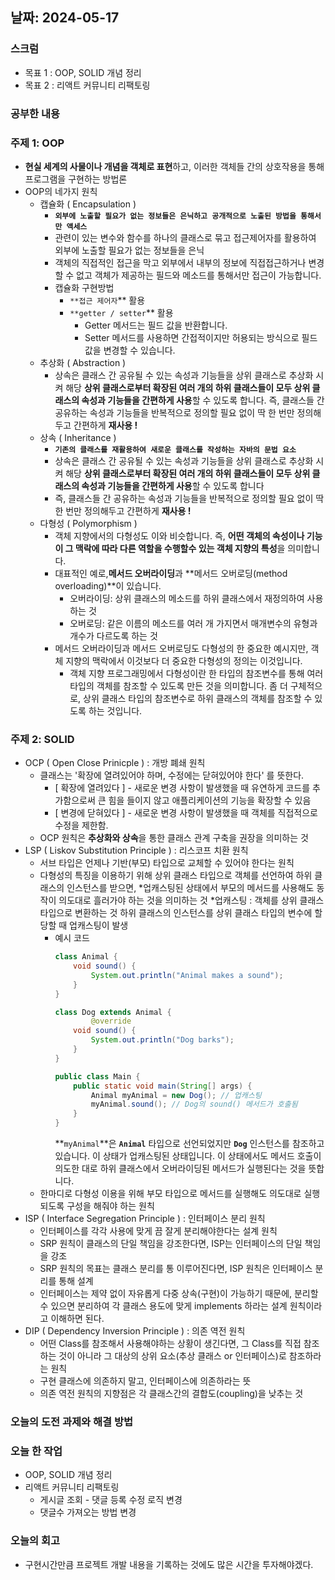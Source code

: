 ## 날짜: 2024-05-17

### 스크럼

-   목표 1 : OOP, SOLID 개념 정리
-   목표 2 : 리액트 커뮤니티 리팩토링

### 공부한 내용

### 주제 1: OOP

-   **현실 세계의 사물이나 개념을 객체로 표현**하고, 이러한 객체들 간의 상호작용을 통해 프로그램을 구현하는 방법론
-   OOP의 네가지 원칙
    -   캡슐화 ( Encapsulation )
        -   **`외부에 노출할 필요가 없는 정보들은 은닉하고 공개적으로 노출된 방법을 통해서만 액세스`**
        -   관련이 있는 변수와 함수를 하나의 클래스로 묶고 접근제어자를 활용하여 외부에 노출할 필요가 없는 정보들을 은닉
        -   객체의 직접적인 접근을 막고 외부에서 내부의 정보에 직접접근하거나 변경할 수 없고 객체가 제공하는 필드와 메소드를 통해서만 접근이 가능합니다.
        -   캡슐화 구현방법
            -   `**접근 제어자`\*\* 활용
            -   `**getter / setter`\*\* 활용
                -   Getter 메서드는 필드 값을 반환합니다.
                -   Setter 메서드를 사용하면 간접적이지만 허용되는 방식으로 필드 값을 변경할 수 있습니다.
    -   추상화 ( Abstraction )
        -   상속은 클래스 간 공유될 수 있는 속성과 기능들을 상위 클래스로 추상화 시켜 해당 **상위 클래스로부터 확장된 여러 개의 하위 클래스들이 모두 상위 클래스의 속성과 기능들을 간편하게 사용**할 수 있도록 합니다.
        즉, 클래스들 간 공유하는 속성과 기능들을 반복적으로 정의할 필요 없이 딱 한 번만 정의해두고 간편하게 **재사용 !**
    -   상속 ( Inheritance )
        -   **`기존의 클래스를 재활용하여 새로운 클래스를 작성하는 자바의 문법 요소`**
        -   상속은 클래스 간 공유될 수 있는 속성과 기능들을 상위 클래스로 추상화 시켜 해당 **상위 클래스로부터 확장된 여러 개의 하위 클래스들이 모두 상위 클래스의 속성과 기능들을 간편하게 사용**할 수 있도록 합니다
        -   즉, 클래스들 간 공유하는 속성과 기능들을 반복적으로 정의할 필요 없이 딱 한 번만 정의해두고 간편하게 **재사용 !**
    -   다형성 ( Polymorphism )
        -   객체 지향에서의 다형성도 이와 비슷합니다. 즉, **어떤 객체의 속성이나 기능이 그 맥락에 따라 다른 역할을 수행할수 있는 객체 지향의 특성**을 의미합니다.
        -   대표적인 예로,**메서드 오버라이딩**과 **메서드 오버로딩(method overloading)**이 있습니다.
            -   오버라이딩: 상위 클래스의 메소드를 하위 클래스에서 재정의하여 사용하는 것
            -   오버로딩: 같은 이름의 메소드를 여러 개 가지면서 매개변수의 유형과 개수가 다르도록 하는 것
        -   메서드 오버라이딩과 메서드 오버로딩도 다형성의 한 중요한 예시지만, 객체 지향의 맥락에서 이것보다 더 중요한 다형성의 정의는 이것입니다.
            -   객체 지향 프로그래밍에서 다형성이란 한 타입의 참조변수를 통해 여러 타입의 객체를 참조할 수 있도록 만든 것을 의미합니다. 좀 더 구체적으로, 상위 클래스 타입의 참조변수로 하위 클래스의 객체를 참조할 수 있도록 하는 것입니다.

### 주제 2: SOLID

-   OCP ( Open Close Prinicple ) : 개방 폐쇄 원칙
    -   클래스는 '확장에 열려있어야 하며, 수정에는 닫혀있어야 한다' 를 뜻한다.
        -   [ 확장에 열려있다 ] - 새로운 변경 사항이 발생했을 때 유연하게 코드를 추가함으로써 큰 힘을 들이지 않고 애플리케이션의 기능을 확장할 수 있음
        -   [ 변경에 닫혀있다 ] - 새로운 변경 사항이 발생했을 때 객체를 직접적으로 수정을 제한함.
    -   OCP 원칙은 **추상화와 상속**을 통한 클래스 관계 구축을 권장을 의미하는 것
-   LSP ( Liskov Substitution Principle ) : 리스코프 치환 원칙
    -   서브 타입은 언제나 기반(부모) 타입으로 교체할 수 있어야 한다는 원칙
    -   다형성의 특징을 이용하기 위해 상위 클래스 타입으로 객체를 선언하여 하위 클래스의 인스턴스를 받으면, \*업캐스팅된 상태에서 부모의 메서드를 사용해도 동작이 의도대로 흘러가야 하는 것을 의미하는 것
        \*업캐스팅 : 객체를 상위 클래스 타입으로 변환하는 것
        하위 클래스의 인스턴스를 상위 클래스 타입의 변수에 할당할 때 업캐스팅이 발생
        -   예시 코드
            ```java
            class Animal {
                void sound() {
                    System.out.println("Animal makes a sound");
                }
            }

            class Dog extends Animal {
            		@override
                void sound() {
                    System.out.println("Dog barks");
                }
            }

            public class Main {
                public static void main(String[] args) {
                    Animal myAnimal = new Dog(); // 업캐스팅
                    myAnimal.sound(); // Dog의 sound() 메서드가 호출됨
                }
            }
            ```
            **`myAnimal`**은 **`Animal`** 타입으로 선언되었지만 **`Dog`** 인스턴스를 참조하고 있습니다. 이 상태가 업캐스팅된 상태입니다.
            이 상태에서도 메서드 호출이 의도한 대로 하위 클래스에서 오버라이딩된 메서드가 실행된다는 것을 뜻합니다.
    -   한마디로 다형성 이용을 위해 부모 타입으로 메서드를 실행해도 의도대로 실행되도록 구성을 해줘야 하는 원칙
-   ISP ( Interface Segregation Principle ) : 인터페이스 분리 원칙
    -   인터페이스를 각각 사용에 맞게 끔 잘게 분리해야한다는 설계 원칙
    -   SRP 원칙이 클래스의 단일 책임을 강조한다면, ISP는 인터페이스의 단일 책임을 강조
    -   SRP 원칙의 목표는 클래스 분리를 통 이루어진다면, ISP 원칙은 인터페이스 분리를 통해 설계
    -   인터페이스는 제약 없이 자유롭게 다중 상속(구현)이 가능하기 때문에, 분리할 수 있으면 분리하여 각 클래스 용도에 맞게 implements 하라는 설계 원칙이라고 이해하면 된다.
-   DIP ( Dependency Inversion Principle ) : 의존 역전 원칙
    -   어떤 Class를 참조해서 사용해야하는 상황이 생긴다면, 그 Class를 직접 참조하는 것이 아니라 그 대상의 상위 요소(추상 클래스 or 인터페이스)로 참조하라는 원칙
    -   구현 클래스에 의존하지 말고, 인터페이스에 의존하라는 뜻
    -   의존 역전 원칙의 지향점은 각 클래스간의 결합도(coupling)을 낮추는 것

### 오늘의 도전 과제와 해결 방법

### 오늘 한 작업

-   OOP, SOLID 개념 정리
-   리액트 커뮤니티 리팩토링
    -   게시글 조회 - 댓글 등록 수정 로직 변경
    -   댓글수 가져오는 방법 변경

### 오늘의 회고

-   구현시간만큼 프로젝트 개발 내용을 기록하는 것에도 많은 시간을 투자해야겠다.
